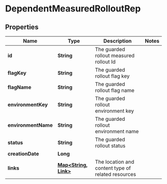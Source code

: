 

# DependentMeasuredRolloutRep


## Properties

| Name | Type | Description | Notes |
|------------ | ------------- | ------------- | -------------|
|**id** | **String** | The guarded rollout measured rollout Id |  |
|**flagKey** | **String** | The guarded rollout flag key  |  |
|**flagName** | **String** | The guarded rollout flag name  |  |
|**environmentKey** | **String** | The guarded rollout environment key |  |
|**environmentName** | **String** | The guarded rollout environment name |  |
|**status** | **String** | The guarded rollout status |  |
|**creationDate** | **Long** |  |  |
|**links** | [**Map&lt;String, Link&gt;**](Link.md) | The location and content type of related resources |  |



